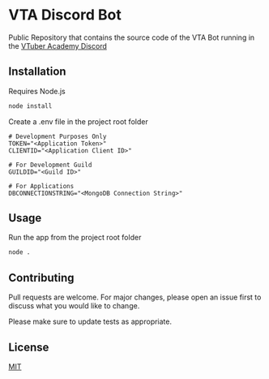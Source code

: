 # VTA Discord Bot

Public Repository that contains the source code of the VTA Bot running in the [VTuber Academy Discord](https://discord.gg/vta)

## Installation

Requires Node.js

```bash
node install
```

Create a .env file in the project root folder

```env
# Development Purposes Only
TOKEN="<Application Token>"
CLIENTID="<Application Client ID>"

# For Development Guild
GUILDID="<Guild ID>"

# For Applications
DBCONNECTIONSTRING="<MongoDB Connection String>"
```

## Usage

Run the app from the project root folder
```bash
node .
```

## Contributing

Pull requests are welcome. For major changes, please open an issue first
to discuss what you would like to change.

Please make sure to update tests as appropriate.

## License

[MIT](https://choosealicense.com/licenses/mit/)
